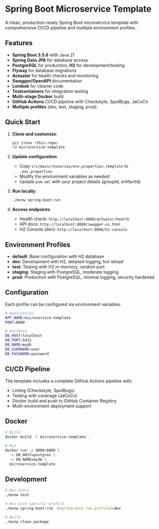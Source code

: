 # Spring Boot Microservice Template

A clean, production-ready Spring Boot microservice template with comprehensive CI/CD pipeline and multiple environment profiles.

## Features

- **Spring Boot 3.5.6** with Java 21
- **Spring Data JPA** for database access
- **PostgreSQL** for production, **H2** for development/testing
- **Flyway** for database migrations
- **Actuator** for health checks and monitoring
- **Swagger/OpenAPI** documentation
- **Lombok** for cleaner code
- **Testcontainers** for integration testing
- **Multi-stage Docker** build
- **GitHub Actions** CI/CD pipeline with Checkstyle, SpotBugs, JaCoCo
- **Multiple profiles** (dev, test, staging, prod)

## Quick Start

1. **Clone and customize**:
   ```bash
   git clone <this-repo>
   cd microservice-template
   ```

2. **Update configuration**:
   - Copy `src/main/resources/env.properties.template` to `.env.properties`
   - Modify the environment variables as needed
   - Update `pom.xml` with your project details (groupId, artifactId)

3. **Run locally**:
   ```bash
   ./mvnw spring-boot:run
   ```

4. **Access endpoints**:
   - Health check: `http://localhost:8080/actuator/health`
   - API docs: `http://localhost:8080/swagger-ui.html`
   - H2 Console (dev): `http://localhost:8080/h2-console`

## Environment Profiles

- **default**: Base configuration with H2 database
- **dev**: Development with H2, detailed logging, hot reload
- **test**: Testing with H2 in-memory, random port
- **staging**: Staging with PostgreSQL, moderate logging
- **prod**: Production with PostgreSQL, minimal logging, security hardened

## Configuration

Each profile can be configured via environment variables:

```bash
# Application
APP_NAME=microservice-template
PORT=8080

# Database
DB_HOST=localhost
DB_PORT=5432
DB_NAME=mydb
DB_USERNAME=user
DB_PASSWORD=password
```

## CI/CD Pipeline

The template includes a complete GitHub Actions pipeline with:
- Linting (Checkstyle, SpotBugs)
- Testing with coverage (JaCoCo)
- Docker build and push to GitHub Container Registry
- Multi-environment deployment support

## Docker

```bash
# Build
docker build -t microservice-template .

# Run
docker run -p 8080:8080 \
  -e DB_HOST=postgres \
  -e DB_NAME=mydb \
  microservice-template
```

## Development

```bash
# Run tests
./mvnw test

# Run with specific profile
./mvnw spring-boot:run -Dspring-boot.run.profiles=dev

# Build
./mvnw clean package
```